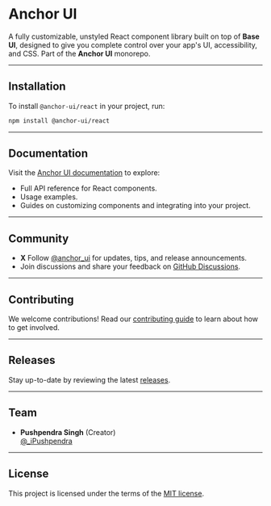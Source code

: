 # Anchor UI

A fully customizable, unstyled React component library built on top of **Base UI**, designed to give you complete control over your app's UI, accessibility, and CSS. Part of the **Anchor UI** monorepo.

---

## Installation

To install `@anchor-ui/react` in your project, run:

```bash
npm install @anchor-ui/react
```

---

## Documentation

Visit the [Anchor UI documentation](https://github.com/anchorui/ui) to explore:

- Full API reference for React components.
- Usage examples.
- Guides on customizing components and integrating into your project.

---

## Community

- **X** Follow [@anchor_ui](https://x.com/anchor_ui) for updates, tips, and release announcements.
- Join discussions and share your feedback on [GitHub Discussions](https://github.com/anchorui/ui/discussions).

---

## Contributing

We welcome contributions! Read our [contributing guide](https://github.com/anchorui/ui/blob/master/CONTRIBUTING.md) to learn about how to get involved.  

---

## Releases

Stay up-to-date by reviewing the latest [releases](https://github.com/anchorui/ui/releases).

---

## Team

- **Pushpendra Singh** (Creator)  
  [@_iPushpendra](https://x.com/_iPushpendra)

---

## License

This project is licensed under the terms of the [MIT license](https://github.com/anchorui/ui/blob/master/LICENSE).

